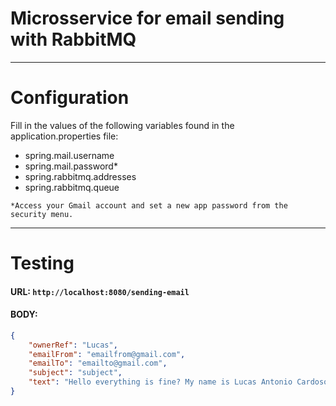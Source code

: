 # Microsservice for email sending with RabbitMQ
***

# Configuration
Fill in the values of the following variables found in the application.properties file:

- spring.mail.username
- spring.mail.password*
- spring.rabbitmq.addresses
- spring.rabbitmq.queue

```*Access your Gmail account and set a new app password from the security menu.```

***
# Testing
#### URL: ```http://localhost:8080/sending-email```

#### BODY:  
```json
{
    "ownerRef": "Lucas",
    "emailFrom": "emailfrom@gmail.com",
    "emailTo": "emailto@gmail.com",
    "subject": "subject",
    "text": "Hello everything is fine? My name is Lucas Antonio Cardoso, I'm doing some studies about microservices and messaging with rabbitmq and this email is part of my tests."
}
```